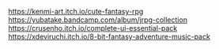 https://kenmi-art.itch.io/cute-fantasy-rpg
https://yubatake.bandcamp.com/album/jrpg-collection
https://crusenho.itch.io/complete-ui-essential-pack
https://xdeviruchi.itch.io/8-bit-fantasy-adventure-music-pack

